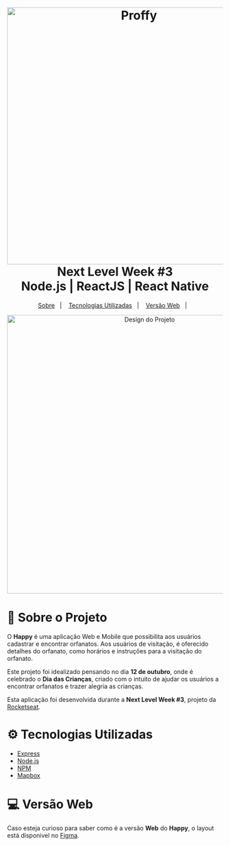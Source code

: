 <h1 align="center">
    <img alt="Proffy" src="https://github.com/leotilt/Projeto-Happy-NlW/blob/main/happy.png" height="600px" />
    <br>Next Level Week #3<br/>
    Node.js | ReactJS | React Native
</h1>

<p align="center">
    <a href="#sobre">Sobre</a>&nbsp;&nbsp;&nbsp;|&nbsp;&nbsp;&nbsp;
    <a href="#tecnologias">Tecnologias Utilizadas</a>&nbsp;&nbsp;&nbsp;|&nbsp;&nbsp;&nbsp;
    <a href="#web">Versão Web</a>&nbsp;&nbsp;&nbsp;|&nbsp;&nbsp;&nbsp;

</p>

<p align="center">
    <img alt="Design do Projeto" width="650px" src=".github/laptop-happy.png" />
<p>

<a id="sobre"></a>

# 📖 Sobre o Projeto

O **Happy** é uma aplicação Web e Mobile que possibilita aos usuários cadastrar e encontrar orfanatos. Aos usuários de visitação, é oferecido detalhes do orfanato, como horários e instruções para a visitação do orfanato.

Este projeto foi idealizado pensando no dia **12 de outubro**, onde é celebrado o **Dia das Crianças**, criado com o intuito de ajudar os usuários a encontrar orfanatos e trazer alegria as crianças.

Esta aplicação foi desenvolvida durante a **Next Level Week #3**, projeto da [Rocketseat](https://rocketseat.com.br/).

<a id="tecnologias"></a>

# ⚙ Tecnologias Utilizadas
- [Express](https://expressjs.com/)
- [Node.js](https://nodejs.org/en/)
- [NPM](https://www.npmjs.com/)
- [Mapbox](https://www.mapbox.com/)


<a id="web"></a>

# 💻 Versão Web
Caso esteja curioso para saber como é a versão **Web** do **Happy**, o layout está disponivel no [Figma](https://www.figma.com/file/CNekmEBviDyzPPk6JthpxV/Happy-Web-(Copy)?node-id=0%3A1).


